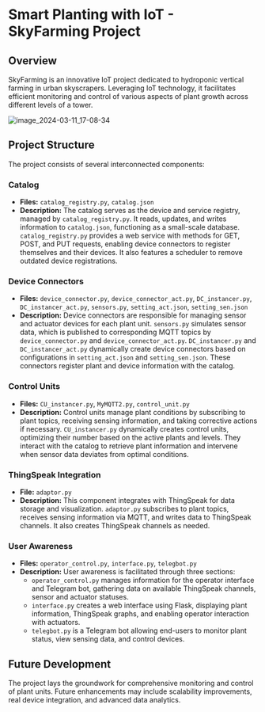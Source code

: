 # Smart Planting with IoT - SkyFarming Project

## Overview
SkyFarming is an innovative IoT project dedicated to hydroponic vertical farming in urban skyscrapers. Leveraging IoT technology, it facilitates efficient monitoring and control of various aspects of plant growth across different levels of a tower.

![image_2024-03-11_17-08-34](https://github.com/d-khalang/Smart-planting-with-IoT/assets/77327582/83bdcbb1-c426-468d-9a80-6c059e0fed77)


## Project Structure
The project consists of several interconnected components:

### Catalog
- **Files:** `catalog_registry.py`, `catalog.json`
- **Description:** The catalog serves as the device and service registry, managed by `catalog_registry.py`. It reads, updates, and writes information to `catalog.json`, functioning as a small-scale database. `catalog_registry.py` provides a web service with methods for GET, POST, and PUT requests, enabling device connectors to register themselves and their devices. It also features a scheduler to remove outdated device registrations.

### Device Connectors
- **Files:** `device_connector.py`, `device_connector_act.py`, `DC_instancer.py`, `DC_instancer_act.py`, `sensors.py`, `setting_act.json`, `setting_sen.json`
- **Description:** Device connectors are responsible for managing sensor and actuator devices for each plant unit. `sensors.py` simulates sensor data, which is published to corresponding MQTT topics by `device_connector.py` and `device_connector_act.py`. `DC_instancer.py` and `DC_instancer_act.py` dynamically create device connectors based on configurations in `setting_act.json` and `setting_sen.json`. These connectors register plant and device information with the catalog.

### Control Units
- **Files:** `CU_instancer.py`, `MyMQTT2.py`, `control_unit.py`
- **Description:** Control units manage plant conditions by subscribing to plant topics, receiving sensing information, and taking corrective actions if necessary. `CU_instancer.py` dynamically creates control units, optimizing their number based on the active plants and levels. They interact with the catalog to retrieve plant information and intervene when sensor data deviates from optimal conditions.

### ThingSpeak Integration
- **File:** `adaptor.py`
- **Description:** This component integrates with ThingSpeak for data storage and visualization. `adaptor.py` subscribes to plant topics, receives sensing information via MQTT, and writes data to ThingSpeak channels. It also creates ThingSpeak channels as needed.

### User Awareness
- **Files:** `operator_control.py`, `interface.py`, `telegbot.py`
- **Description:** User awareness is facilitated through three sections:
  - `operator_control.py` manages information for the operator interface and Telegram bot, gathering data on available ThingSpeak channels, sensor and actuator statuses.
  - `interface.py` creates a web interface using Flask, displaying plant information, ThingSpeak graphs, and enabling operator interaction with actuators.
  - `telegbot.py` is a Telegram bot allowing end-users to monitor plant status, view sensing data, and control devices.


## Future Development
The project lays the groundwork for comprehensive monitoring and control of plant units. Future enhancements may include scalability improvements, real device integration, and advanced data analytics.


